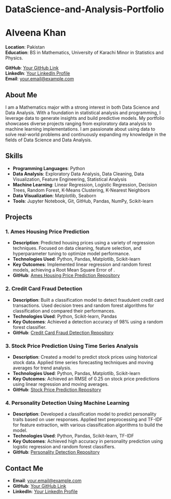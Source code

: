 # DataScience-and-Analysis-Portfolio
# Alveena Khan

**Location**: Pakistan  
**Education**: BS in Mathematics, University of Karachi 
Minor in Statistics and Physics.

**GitHub**: [Your GitHub Link](https://github.com/yourusername)  
**LinkedIn**: [Your LinkedIn Profile](https://linkedin.com/in/yourlinkedin)  
**Email**: [your.email@example.com](mailto:your.email@example.com)  

## About Me

I am a Mathematics major with a strong interest in both Data Science and Data Analysis. With a foundation in statistical analysis and programming, I leverage data to generate insights and build predictive models. My portfolio showcases diverse projects ranging from exploratory data analysis to machine learning implementations. I am passionate about using data to solve real-world problems and continuously expanding my knowledge in the fields of Data Science and Data Analysis.

## Skills

- **Programming Languages**: Python
- **Data Analysis**: Exploratory Data Analysis, Data Cleaning, Data Visualization, Feature Engineering, Statistical Analysis
- **Machine Learning**: Linear Regression, Logistic Regression, Decision Trees, Random Forest, K-Means Clustering, K-Nearest Neighbors
- **Data Visualization**: Matplotlib, Seaborn
- **Tools**: Jupyter Notebook, Git, GitHub, Pandas, NumPy, Scikit-learn

## Projects

### 1. Ames Housing Price Prediction
- **Description**: Predicted housing prices using a variety of regression techniques. Focused on data cleaning, feature selection, and hyperparameter tuning to optimize model performance.
- **Technologies Used**: Python, Pandas, Matplotlib, Scikit-learn
- **Key Outcomes**: Implemented linear regression and random forest models, achieving a Root Mean Square Error of .
- **GitHub**: [Ames Housing Price Prediction Repository]()

### 2. Credit Card Fraud Detection
- **Description**: Built a classification model to detect fraudulent credit card transactions. Used decision trees and random forest algorithms for classification and compared their performances.
- **Technologies Used**: Python, Scikit-learn, Pandas
- **Key Outcomes**: Achieved a detection accuracy of 98% using a random forest classifier.
- **GitHub**: [Credit Card Fraud Detection Repository]()

### 3. Stock Price Prediction Using Time Series Analysis
- **Description**: Created a model to predict stock prices using historical stock data. Applied time series forecasting techniques and moving averages for trend analysis.
- **Technologies Used**: Python, Pandas, Matplotlib, Scikit-learn
- **Key Outcomes**: Achieved an RMSE of 0.25 on stock price predictions using linear regression and moving averages.
- **GitHub**: [Stock Price Prediction Repository]()

### 4. Personality Detection Using Machine Learning
- **Description**: Developed a classification model to predict personality traits based on user responses. Applied text preprocessing and TF-IDF for feature extraction, with various classification algorithms to build the model.
- **Technologies Used**: Python, Pandas, Scikit-learn, TF-IDF
- **Key Outcomes**: Achieved high accuracy in personality prediction using logistic regression and random forest classifiers.
- **GitHub**: [Personality Detection Repository]()

## Contact Me

- **Email**: [your.email@example.com]()
- **GitHub**: [Your GitHub Link]()
- **LinkedIn**: [Your LinkedIn Profile]()

